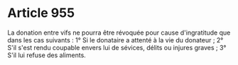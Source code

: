 # Article 955

La donation entre vifs ne pourra être révoquée pour cause d'ingratitude que dans les cas suivants :   1° Si le donataire a attenté à la vie du donateur ;   2° S'il s'est rendu coupable envers lui de sévices, délits ou injures graves ;   3° S'il lui refuse des aliments.